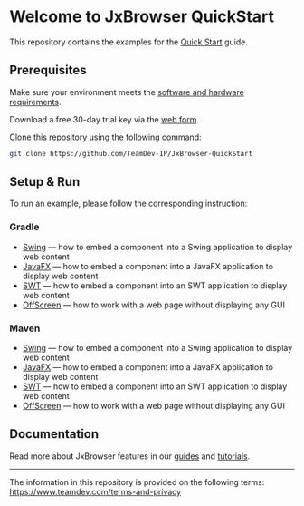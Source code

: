 # Welcome to JxBrowser QuickStart

This repository contains the examples for the [Quick Start](https://jxbrowser-support.teamdev.com/docs/quickstart/) guide.

## Prerequisites

Make sure your environment meets the [software and hardware requirements](https://jxbrowser-support.teamdev.com/docs/guides/introduction/requirements.html).

Download a free 30-day trial key via the [web form](https://www.teamdev.com/jxbrowser#evaluate).

Clone this repository using the following command:
 ```bash
 git clone https://github.com/TeamDev-IP/JxBrowser-QuickStart
 ```

## Setup & Run

To run an example, please follow the corresponding instruction:

### Gradle

- [Swing](Gradle/Swing) — how to embed a component into a Swing application to display web content 
- [JavaFX](Gradle/JavaFX) — how to embed a component into a JavaFX application to display web content
- [SWT](Gradle/SWT) — how to embed a component into an SWT application to display web content
- [OffScreen](Gradle/OffScreen) — how to work with a web page without displaying any GUI

### Maven

- [Swing](Maven/Swing) — how to embed a component into a Swing application to display web content
- [JavaFX](Maven/JavaFX) — how to embed a component into a JavaFX application to display web content
- [SWT](Maven/SWT) — how to embed a component into an SWT application to display web content
- [OffScreen](Maven/OffScreen) — how to work with a web page without displaying any GUI

## Documentation

Read more about JxBrowser features in our [guides](https://jxbrowser-support.teamdev.com/docs/guides) and [tutorials](https://jxbrowser-support.teamdev.com/docs/tutorials).

---

The information in this repository is provided on the following terms: https://www.teamdev.com/terms-and-privacy
